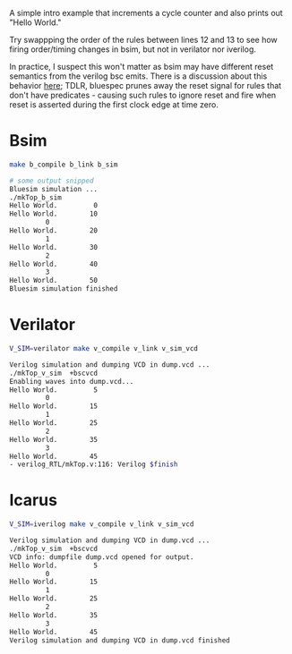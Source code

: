 A simple intro example that increments a cycle counter and also prints out "Hello World."

Try swappping the order of the rules between lines 12 and 13 to see how firing order/timing changes in bsim, but not in verilator nor iverilog.

In practice, I suspect this won't matter as bsim may have different reset semantics 
from the verilog bsc emits. There is a discussion about this behavior
[here](https://github.com/BracketMaster/bluespec_haskell_tutorial/tree/main/examples/hello_world); 
TDLR, bluespec prunes away the reset signal for rules that don't have 
predicates - causing such rules to ignore reset and fire when reset is asserted
during the first clock edge at time zero. 

# Bsim
```bash
make b_compile b_link b_sim

# some output snipped
Bluesim simulation ...
./mkTop_b_sim
Hello World.         0
Hello World.        10
         0
Hello World.        20
         1
Hello World.        30
         2
Hello World.        40
         3
Hello World.        50
Bluesim simulation finished
```

# Verilator

```bash
V_SIM=verilator make v_compile v_link v_sim_vcd

Verilog simulation and dumping VCD in dump.vcd ...
./mkTop_v_sim  +bscvcd
Enabling waves into dump.vcd...
Hello World.         5
         0
Hello World.        15
         1
Hello World.        25
         2
Hello World.        35
         3
Hello World.        45
- verilog_RTL/mkTop.v:116: Verilog $finish
```

# Icarus
```bash
V_SIM=iverilog make v_compile v_link v_sim_vcd

Verilog simulation and dumping VCD in dump.vcd ...
./mkTop_v_sim  +bscvcd
VCD info: dumpfile dump.vcd opened for output.
Hello World.         5
         0
Hello World.        15
         1
Hello World.        25
         2
Hello World.        35
         3
Hello World.        45
Verilog simulation and dumping VCD in dump.vcd finished
```